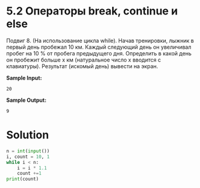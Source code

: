 # 5.2 Операторы break, continue и else

Подвиг 8. (На использование цикла while). Начав тренировки, лыжник в первый день пробежал 10 км. Каждый следующий день
он увеличивал пробег на 10 % от пробега предыдущего дня. Определить в какой день он пробежит больше x км (натуральное
число x вводится с клавиатуры). Результат (искомый день) вывести на экран.

**Sample Input:**

```
20
```

**Sample Output:**

```
9
```

# Solution

```python
n = int(input())
i, count = 10, 1
while i < n:
    i = i * 1.1
    count +=1
print(count)
```